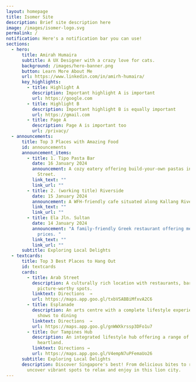 ```yaml
---
layout: homepage
title: Isomer Site
description: Brief site description here
image: /images/isomer-logo.svg
permalink: /
notification: Here's a notification bar you can use!
sections:
  - hero:
      title: Amirah Humaira
      subtitle: A UX Designer with a crazy love for cats.
      background: /images/hero-banner.png
      button: Learn More About Me
      url: https://www.linkedin.com/in/amirh-humaira/
      key_highlights:
        - title: Highlight A
          description: Important highlight A is important
          url: https://google.com
        - title: Highlight B
          description: Important highlight B is equally important
          url: https://gmail.com
        - title: Page A
          description: Page A is important too
          url: /privacy/
  - announcements:
      title: Top 3 Places with Amazing Food
      id: announcements
      announcement_items:
        - title: 1. Tipo Pasta Bar
          date: 16 January 2024
          announcement: A cozy eatery offering build-your-own pastas in the heart of Arab
            Street.
          link_text: ""
          link_url: ""
        - title: 2. (working title) Riverside
          date: 15 January 2024
          announcement: A WFH-friendly cafe situated along Kallang River.
          link_text: ""
          link_url: ""
        - title: Ela Jln. Sultan
          date: 14 January 2024
          announcement: "A family-friendly Greek restaurant offering meals at affordable
            prices. "
          link_text: ""
          link_url: ""
      subtitle: Exploring Local Delights
  - textcards:
      title: Top 3 Best Places to Hang Out
      id: textcards
      cards:
        - title: Arab Street
          description: A culturally rich location with restaurants, bars, and
            picture-worthy spots.
          linktext: Directions  →
          url: https://maps.app.goo.gl/txbVSABBiMfxvA2C6
        - title: Esplanade
          description: An arts centre with a complete lifestyle experience, from night
            shows to dining
          linktext: Directions  →
          url: https://maps.app.goo.gl/gnWWXkrssp3DFo1u7
        - title: Our Tampines Hub
          description: An integrated lifestyle hub offering a range of services in the
            heartland.
          linktext: Directions →
          url: https://maps.app.goo.gl/V4empN7uPFemaUo26
      subtitle: Exploring Local Delights
      description: Discover Singapore's best! From delicious bites to refreshing sips,
        uncover vibrant spots to relax and enjoy in this lion city.
---
```

